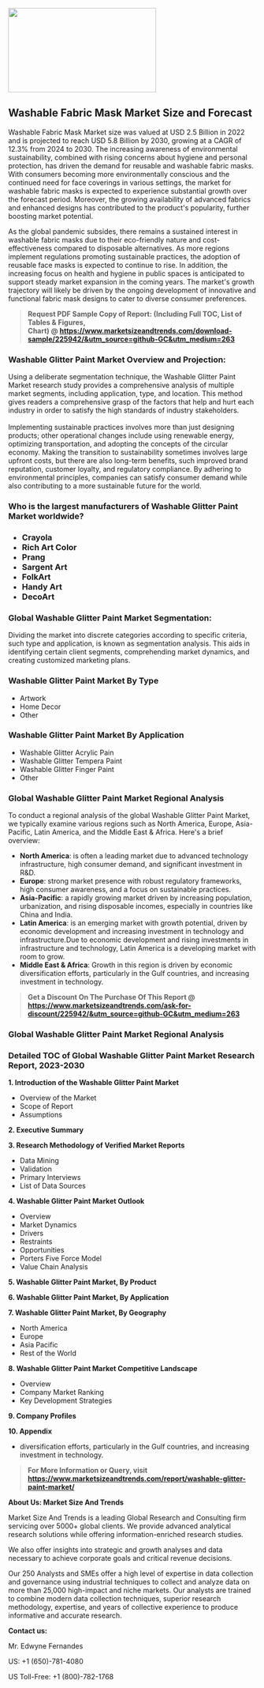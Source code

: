 <p><img class="alignnone size-medium wp-image-20088" src="https://ffe5etoiles.com/wp-content/uploads/2024/12/MST1-300x171.png" alt="" width="300" height="171" /></p><h2>Washable Fabric Mask Market Size and Forecast</h2><p>Washable Fabric Mask Market size was valued at USD 2.5 Billion in 2022 and is projected to reach USD 5.8 Billion by 2030, growing at a CAGR of 12.3% from 2024 to 2030. The increasing awareness of environmental sustainability, combined with rising concerns about hygiene and personal protection, has driven the demand for reusable and washable fabric masks. With consumers becoming more environmentally conscious and the continued need for face coverings in various settings, the market for washable fabric masks is expected to experience substantial growth over the forecast period. Moreover, the growing availability of advanced fabrics and enhanced designs has contributed to the product's popularity, further boosting market potential.</p><p>As the global pandemic subsides, there remains a sustained interest in washable fabric masks due to their eco-friendly nature and cost-effectiveness compared to disposable alternatives. As more regions implement regulations promoting sustainable practices, the adoption of reusable face masks is expected to continue to rise. In addition, the increasing focus on health and hygiene in public spaces is anticipated to support steady market expansion in the coming years. The market's growth trajectory will likely be driven by the ongoing development of innovative and functional fabric mask designs to cater to diverse consumer preferences.</p></p><blockquote id="" class=""><strong>Request PDF Sample Copy of Report: (Including Full TOC, List of Tables &amp; Figures, Chart)&nbsp;@&nbsp;<strong><a href="https://www.marketsizeandtrends.com/download-sample/225942/&utm_source=github-GC&utm_medium=263" target="_blank">https://www.marketsizeandtrends.com/download-sample/225942/&utm_source=github-GC&utm_medium=263</a></strong></strong></blockquote><h3 id="" class="">Washable Glitter Paint Market&nbsp;Overview and Projection:</h3><p id="" class="">Using a deliberate segmentation technique, the Washable Glitter Paint Market research study provides a comprehensive analysis of multiple market segments, including application, type, and location. This method gives readers a comprehensive grasp of the factors that help and hurt each industry in order to satisfy the high standards of industry stakeholders. <br /> <br />Implementing sustainable practices involves more than just designing products; other operational changes include using renewable energy, optimizing transportation, and adopting the concepts of the circular economy. Making the transition to sustainability sometimes involves large upfront costs, but there are also long-term benefits, such improved brand reputation, customer loyalty, and regulatory compliance. By adhering to environmental principles, companies can satisfy consumer demand while also contributing to a more sustainable future for the world.</p><h3 id="" class="">Who is the largest manufacturers of&nbsp;Washable Glitter Paint Market worldwide?</h3><h3 class=""><p><ul><li>Crayola </li><li> Rich Art Color </li><li> Prang </li><li> Sargent Art </li><li> FolkArt </li><li> Handy Art </li><li> DecoArt</li></ul></p></h3><h3 id="" class="">Global&nbsp;Washable Glitter Paint Market Segmentation:</h3><p id="" class="">Dividing the market into discrete categories according to specific criteria, such type and application, is known as segmentation analysis. This aids in identifying certain client segments, comprehending market dynamics, and creating customized marketing plans.</p><h3 id="" class="">Washable Glitter Paint Market&nbsp;By Type</h3><p><p><ul><li>Artwork</li><li> Home Decor</li><li> Other</p></li></ul></p></p><h3 id="" class="">Washable Glitter Paint Market&nbsp;By Application</h3><p class=""><p><ul><li>Washable Glitter Acrylic Pain</li><li> Washable Glitter Tempera Paint</li><li> Washable Glitter Finger Paint</li><li> Other</li></ul></p></p><h3 id="" class="">Global Washable Glitter Paint Market Regional Analysis</h3><p id="" class="">To conduct a regional analysis of the global Washable Glitter Paint Market, we typically examine various regions such as North America, Europe, Asia-Pacific, Latin America, and the Middle East &amp; Africa. Here's a brief overview:</p><ul><li><strong>North America</strong>: is often a leading market due to advanced technology infrastructure, high consumer demand, and significant investment in R&amp;D.</li><li><strong>Europe</strong>: strong market presence with robust regulatory frameworks, high consumer awareness, and a focus on sustainable practices.</li><li><strong>Asia-Pacific</strong>: a rapidly growing market driven by increasing population, urbanization, and rising disposable incomes, especially in countries like China and India.</li><li><strong>Latin America</strong>: is an emerging market with growth potential, driven by economic development and increasing investment in technology and infrastructure.Due to economic development and rising investments in infrastructure and technology, Latin America is a developing market with room to grow.</li><li><strong>Middle East &amp; Africa</strong>: Growth in this region is driven by economic diversification efforts, particularly in the Gulf countries, and increasing investment in technology.</li></ul><blockquote id="" class=""><strong>Get a Discount On The Purchase Of This Report @ <strong><a href="https://www.marketsizeandtrends.com/ask-for-discount/225942/&utm_source=github-GC&utm_medium=263" target="_blank">https://www.marketsizeandtrends.com/ask-for-discount/225942/&utm_source=github-GC&utm_medium=263</a></strong></strong></blockquote><h3 id="" class="">Global Washable Glitter Paint Market Regional Analysis</h3><h3 id="" class="">Detailed TOC of Global Washable Glitter Paint Market Research Report, 2023-2030</h3><p id="" class=""><strong>1. Introduction of the Washable Glitter Paint Market</strong></p><ul><li>Overview of the Market</li><li>Scope of Report</li><li>Assumptions</li></ul><p id="" class=""><strong>2. Executive Summary</strong></p><p id="" class=""><strong>3. Research Methodology of Verified Market Reports</strong></p><ul><li>Data Mining</li><li>Validation</li><li>Primary Interviews</li><li>List of Data Sources</li></ul><p id="" class=""><strong>4. Washable Glitter Paint Market Outlook</strong></p><ul><li>Overview</li><li>Market Dynamics</li><li>Drivers</li><li>Restraints</li><li>Opportunities</li><li>Porters Five Force Model</li><li>Value Chain Analysis</li></ul><p id="" class=""><strong>5. Washable Glitter Paint Market, By Product</strong></p><p id="" class=""><strong>6. Washable Glitter Paint Market, By Application</strong></p><p id="" class=""><strong>7. Washable Glitter Paint Market, By Geography</strong></p><ul><li>North America</li><li>Europe</li><li>Asia Pacific</li><li>Rest of the World</li></ul><p id="" class=""><strong>8. Washable Glitter Paint Market Competitive Landscape</strong></p><ul><li>Overview</li><li>Company Market Ranking</li><li>Key Development Strategies</li></ul><p id="" class=""><strong>9. Company Profiles</strong></p><p id="" class=""><strong>10. Appendix</strong></p><ul><li>diversification efforts, particularly in the Gulf countries, and increasing investment in technology.</li></ul><blockquote id="" class=""><strong>For More Information or Query, visit <strong><strong><a href="https://www.marketsizeandtrends.com/report/washable-glitter-paint-market/" target="_blank">https://www.marketsizeandtrends.com/report/washable-glitter-paint-market/</a></strong></strong></strong></blockquote><p id="" class=""><strong>About Us: Market Size And Trends</strong></p><p id="" class="">Market Size And Trends is a leading Global Research and Consulting firm servicing over 5000+ global clients. We provide advanced analytical research solutions while offering information-enriched research studies.</p><p id="" class="">We also offer insights into strategic and growth analyses and data necessary to achieve corporate goals and critical revenue decisions.</p><p id="" class="">Our 250 Analysts and SMEs offer a high level of expertise in data collection and governance using industrial techniques to collect and analyze data on more than 25,000 high-impact and niche markets. Our analysts are trained to combine modern data collection techniques, superior research methodology, expertise, and years of collective experience to produce informative and accurate research.</p><p id="" class=""><strong>Contact us:</strong></p><p id="" class="">Mr. Edwyne Fernandes</p><p id="" class="">US: +1 (650)-781-4080</p><p id="" class="">US Toll-Free: +1 (800)-782-1768</p>
